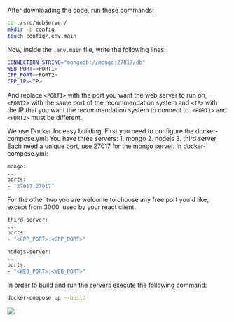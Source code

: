 After downloading the code, run these commands:
```bash
cd ./src/WebServer/
mkdir -p config
touch config/.env.main
```
Now, inside the `.env.main` file, write the following lines:
 ```bash
CONNECTION_STRING="mongodb://mongo:27017/db"
WEB_PORT=<PORT1>
CPP_PORT=<PORT2>
CPP_IP=<IP>
```
And replace `<PORT1>` with the port you want the web server to run on, `<PORT2>` with the same port of the recommendation system and `<IP>` with the IP that you want the recommendation system to connect to. `<PORT1>` and `<PORT2>` must be different.

We use Docker for easy building.
First you need to configure the docker-compose.yml:
You have three servers:
    1. mongo
    2. nodejs
    3. third server
Each need a unique port, use 27017 for the mongo server.
in docker-compose.yml:
```bash
mongo:
...
ports:
- "27017:27017"
```

For the other two you are welcome to choose any free port you'd like, except from 3000, used by your react client.
```bash
third-server:
...
ports:
- "<CPP_PORT>:<CPP_PORT>"

nodejs-server:
...
ports:
- "<WEB_PORT>:<WEB_PORT>"
```

In order to build and run the servers execute the following command:
```bash
docker-compose up --build
```

![](ExampleImages/DockerCompose.png)
